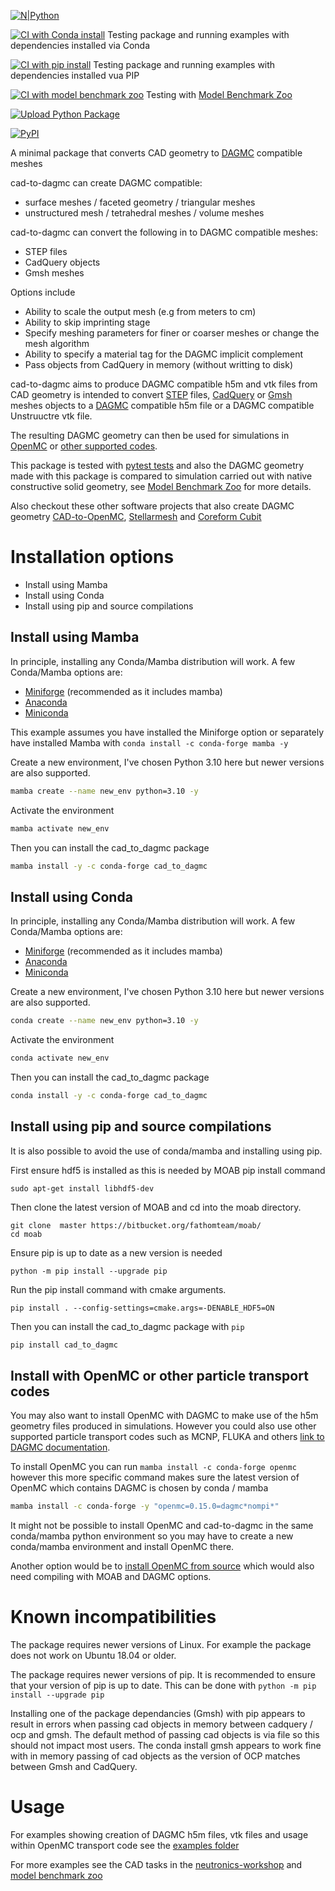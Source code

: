 
[![N|Python](https://www.python.org/static/community_logos/python-powered-w-100x40.png)](https://www.python.org)

[![CI with Conda install](https://github.com/fusion-energy/cad_to_dagmc/actions/workflows/ci_with_conda_install.yml/badge.svg)](https://github.com/fusion-energy/cad_to_dagmc/actions/workflows/ci_with_conda_install.yml) Testing package and running examples with dependencies installed via Conda

[![CI with pip install](https://github.com/fusion-energy/cad_to_dagmc/actions/workflows/ci_with_pip_install.yml/badge.svg)](https://github.com/fusion-energy/cad_to_dagmc/actions/workflows/ci_with_pip_install.yml) Testing package and running examples with dependencies installed vua PIP

[![CI with model benchmark zoo](https://github.com/fusion-energy/cad_to_dagmc/actions/workflows/ci_with_benchmarks.yml/badge.svg?branch=main)](https://github.com/fusion-energy/cad_to_dagmc/actions/workflows/ci_with_benchmarks.yml) Testing with [Model Benchmark Zoo](https://github.com/fusion-energy/model_benchmark_zoo)

[![Upload Python Package](https://github.com/fusion-energy/cad_to_dagmc/actions/workflows/python-publish.yml/badge.svg)](https://github.com/fusion-energy/cad_to_dagmc/actions/workflows/python-publish.yml)

[![PyPI](https://img.shields.io/pypi/v/cad_to_dagmc?color=brightgreen&label=pypi&logo=grebrightgreenen&logoColor=green)](https://pypi.org/project/cad_to_dagmc/)


A minimal package that converts CAD geometry to [DAGMC](https://github.com/svalinn/DAGMC/) compatible meshes

cad-to-dagmc can create DAGMC compatible:
- surface meshes / faceted geometry / triangular meshes
- unstructured mesh / tetrahedral meshes / volume meshes

cad-to-dagmc can convert the following in to DAGMC compatible meshes:
- STEP files
- CadQuery objects
- Gmsh meshes

Options include
- Ability to scale the output mesh (e.g from meters to cm)
- Ability to skip imprinting stage
- Specify meshing parameters for finer or coarser meshes or change the mesh algorithm
- Ability to specify a material tag for the DAGMC implicit complement
- Pass objects from CadQuery in memory (without writting to disk)

cad-to-dagmc aims to produce DAGMC compatible h5m and vtk files from CAD geometry is intended to convert [STEP](http://www.steptools.com/stds/step/) files, [CadQuery](https://cadquery.readthedocs.io) or [Gmsh]([https://cadquery.readthedocs.io](https://gmsh.info/)) meshes objects to a [DAGMC](https://github.com/svalinn/DAGMC/) compatible h5m file or a DAGMC compatible Unstruuctre vtk file.

The resulting DAGMC geometry can then be used for simulations in [OpenMC](https://github.com/openmc-dev/openmc/) or [other supported codes](https://svalinn.github.io/DAGMC/).

This package is tested with [pytest tests](https://github.com/fusion-energy/cad_to_dagmc/tree/main/tests) and also the DAGMC geometry made with this package is compared to simulation carried out with native constructive solid geometry, see [Model Benchmark Zoo](https://github.com/fusion-energy/model_benchmark_zoo) for more details.

Also checkout these other software projects that also create DAGMC geometry [CAD-to-OpenMC](https://github.com/openmsr/CAD_to_OpenMC), [Stellarmesh](https://github.com/Thea-Energy/stellarmesh) and [Coreform Cubit](https://coreform.com/products/coreform-cubit/)

# Installation options

- Install using Mamba
- Install using Conda
- Install using pip and source compilations

## Install using Mamba

In principle, installing any Conda/Mamba distribution will work. A few Conda/Mamba options are:
- [Miniforge](https://github.com/conda-forge/miniforge) (recommended as it includes mamba)
- [Anaconda](https://www.anaconda.com/download)
- [Miniconda](https://docs.conda.io/en/latest/miniconda.html)

This example assumes you have installed the Miniforge option or separately have installed Mamba with ```conda install -c conda-forge mamba -y```

Create a new environment, I've chosen Python 3.10 here but newer versions are
also supported.
```bash
mamba create --name new_env python=3.10 -y
```

Activate the environment
```bash
mamba activate new_env
```

Then you can install the cad_to_dagmc package
```bash
mamba install -y -c conda-forge cad_to_dagmc
```

## Install using Conda

In principle, installing any Conda/Mamba distribution will work. A few Conda/Mamba options are:
- [Miniforge](https://github.com/conda-forge/miniforge) (recommended as it includes mamba)
- [Anaconda](https://www.anaconda.com/download)
- [Miniconda](https://docs.conda.io/en/latest/miniconda.html)

Create a new environment, I've chosen Python 3.10 here but newer versions are
also supported.
```bash
conda create --name new_env python=3.10 -y
```

Activate the environment
```bash
conda activate new_env
```

Then you can install the cad_to_dagmc package
```bash
conda install -y -c conda-forge cad_to_dagmc
```

## Install using pip and source compilations

It is also possible to avoid the use of conda/mamba and installing using pip.

First ensure hdf5 is installed as this is needed by MOAB pip install command

```
sudo apt-get install libhdf5-dev
```

Then clone the latest version of MOAB and cd into the moab directory.

```
git clone  master https://bitbucket.org/fathomteam/moab/
cd moab
```

Ensure pip is up to date as a new version is needed
```
python -m pip install --upgrade pip
```

Run the pip install command with cmake arguments.
```
pip install . --config-settings=cmake.args=-DENABLE_HDF5=ON
```

Then you can install the cad_to_dagmc package with ```pip```

```bash
pip install cad_to_dagmc
```

## Install with OpenMC or other particle transport codes

You may also want to install OpenMC with DAGMC to make use of the h5m geometry files produced in simulations. However you could also use other supported particle transport codes such as MCNP, FLUKA and others [link to DAGMC documentation](https://svalinn.github.io/DAGMC/).

To install OpenMC you can run ```mamba install -c conda-forge openmc``` however this more specific command makes sure the latest version of OpenMC which contains DAGMC is chosen by conda / mamba
```bash
mamba install -c conda-forge -y "openmc=0.15.0=dagmc*nompi*"
```

It might not be possible to install OpenMC and cad-to-dagmc in the same conda/mamba python environment so you may have to create a new conda/mamba environment and install OpenMC there.

Another option would be to [install OpenMC from source](https://docs.openmc.org/en/stable/quickinstall.html) which would also need compiling with MOAB and DAGMC options.


# Known incompatibilities

The package requires newer versions of Linux. For example the package does not work on Ubuntu 18.04 or older.

The package requires newer versions of pip. It is recommended to ensure that your version of pip is up to date. This can be done with ```python -m pip install --upgrade pip```

Installing one of the package dependancies (Gmsh) with pip appears to result in errors when passing cad objects in memory between cadquery / ocp and gmsh. The default method of passing cad objects is via file so this should not impact most users. The conda install gmsh appears to work fine with in memory passing of cad objects as the version of OCP matches between Gmsh and CadQuery.


# Usage

For examples showing creation of DAGMC h5m files, vtk files and usage within OpenMC transport code see the [examples folder](https://github.com/fusion-energy/cad_to_dagmc/tree/main/examples)

For more examples see the CAD tasks in the [neutronics-workshop](https://github.com/fusion-energy/neutronics-workshop) and [model benchmark zoo](https://github.com/fusion-energy/model_benchmark_zoo)
